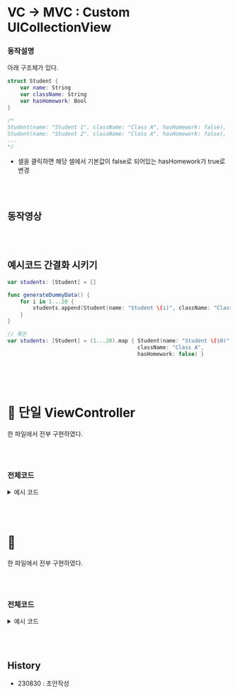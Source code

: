 # VC -> MVC : Custom UICollectionView

### 동작설명

아래 구조체가 있다.  
```swift
struct Student {
    var name: String
    var className: String
    var hasHomework: Bool
}

/*
Student(name: "Student 1", className: "Class A", hasHomework: false),
Student(name: "Student 2", className: "Class A", hasHomework: false),
...
*/
```

- 셀을 클릭하면 해당 셀에서 기본값이 false로 되어있는 hasHomework가 true로 변경


<br><br>

## 동작영상



<br><br>


## 예시코드 간결화 시키기

```swift
var students: [Student] = []

func generateDummyData() {
    for i in 1...20 {
        students.append(Student(name: "Student \(i)", className: "Class A", hasHomework: false))
    }
}

// 혹은 
var students: [Student] = (1...20).map { Student(name: "Student \($0)",
                                         className: "Class A",
                                         hasHomework: false) }
```

## 




<br><br>


# 📌 단일 ViewController
한 파일에서 전부 구현하였다. 


<br><br>

### 전체코드

<details><summary>예시 코드</summary>

```swift

```

</details>


<br><br>


# 📌 
한 파일에서 전부 구현하였다.   



<br><br>

### 전체코드

<details><summary>예시 코드</summary>

```swift

```

</details>


<br><br>


## History
- 230830 : 초안작성
